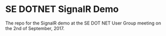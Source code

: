 # SE DOTNET SignalR Demo
The repo for the SignalR demo at the SE DOT NET User Group meeting on the 2nd of September, 2017.
